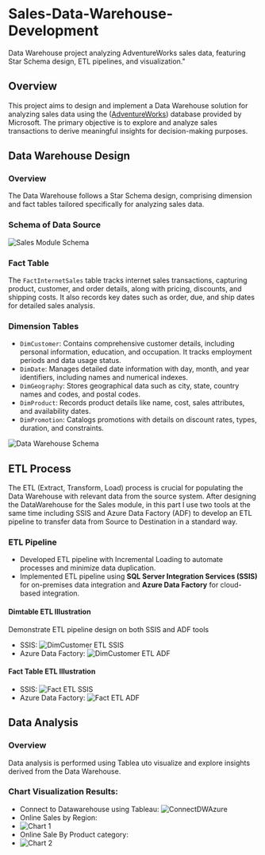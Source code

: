 # Sales-Data-Warehouse-Development
Data Warehouse project analyzing AdventureWorks sales data, featuring Star Schema design, ETL pipelines, and visualization."
## Overview

This project aims to design and implement a Data Warehouse solution for analyzing sales data using the ([AdventureWorks](https://dataedo.com/download/AdventureWorks.pdf)) database provided by Microsoft. The primary objective is to explore and analyze sales transactions to derive meaningful insights for decision-making purposes.

## Data Warehouse Design

### Overview

The Data Warehouse follows a Star Schema design, comprising dimension and fact tables tailored specifically for analyzing sales data.

### Schema of Data Source

![Sales Module Schema](images/Schema_Sales.png)

### Fact Table

The `FactInternetSales` table tracks internet sales transactions, capturing product, customer, and order details, along with pricing, discounts, and shipping costs. It also records key dates such as order, due, and ship dates for detailed sales analysis.

### Dimension Tables

- `DimCustomer`: Contains comprehensive customer details, including personal information, education, and occupation. It tracks employment periods and data usage status.
- `DimDate`: Manages detailed date information with day, month, and year identifiers, including names and numerical indexes.
- `DimGeography`: Stores geographical data such as city, state, country names and codes, and postal codes.
- `DimProduct`: Records product details like name, cost, sales attributes, and availability dates.
- `DimPromotion`: Catalogs promotions with details on discount rates, types, duration, and constraints.

![Data Warehouse Schema](images/Star_Schema_InternetSales.png)

## ETL Process
The ETL (Extract, Transform, Load) process is crucial for populating the Data Warehouse with relevant data from the source system.
After designing the DataWarehouse for the Sales module, in this part I use two tools at the same time including SSIS and Azure Data Factory (ADF) to develop an ETL pipeline to transfer data from Source to Destination in a standard way.
### ETL Pipeline

- Developed ETL pipeline with Incremental Loading to automate processes and minimize data duplication.
- Implemented ETL pipeline using **SQL Server Integration Services (SSIS)** for on-premises data integration and **Azure Data Factory** for cloud-based integration.

#### Dimtable ETL Illustration
Demonstrate ETL pipeline design on both SSIS and ADF tools

- SSIS: ![DimCustomer ETL SSIS](images/DimCustomer_ETL_SSIS.png)
- Azure Data Factory: ![DimCustomer ETL ADF](images/DimCustomer_ETL_ADF.png)

#### Fact Table ETL Illustration

- SSIS: ![Fact ETL SSIS](images/Fact_ETL_SSIS.png)
- Azure Data Factory: ![Fact ETL ADF](images/Fact_ETL_ADF.png)

## Data Analysis

### Overview

Data analysis is performed using Tablea uto visualize and explore insights derived from the Data Warehouse.

### Chart Visualization Results: 
-  Connect to Datawarehouse using Tableau: ![ConnectDWAzure](images/Connect_DW_Tableau.png)
-  Online Sales by Region:
-  ![Chart 1](images/chart1.png)
-  Online Sale By Product category:
-   ![Chart 2](images/chart.png)
